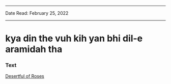 
---

Date Read: February 25, 2022

---


# kya din the vuh kih yan bhi dil-e aramidah tha


### Text

[Desertful of Roses](http://www.columbia.edu/itc/mealac/pritchett/00garden/01c/0115/index_0115.html)

